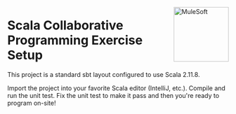 <img src="https://www.mulesoft.com/sites/default/files/3C_mulesoft_logo_updated.svg"
     align="right" valign="top" width="125" alt="MuleSoft" />

# Scala Collaborative Programming Exercise Setup

This project is a standard sbt layout configured to use Scala 2.11.8.

Import the project into your favorite Scala editor (IntelliJ, etc.).  Compile and run the unit test.  Fix the unit test to make it pass and then you're ready to program on-site!
